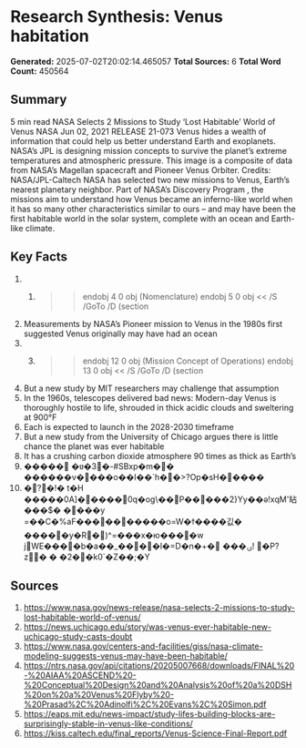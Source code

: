 # Research Synthesis: Venus habitation

**Generated:** 2025-07-02T20:02:14.465057
**Total Sources:** 6
**Total Word Count:** 450564

## Summary

5 min read NASA Selects 2 Missions to Study ‘Lost Habitable’ World of Venus NASA Jun 02, 2021 RELEASE 21-073 Venus hides a wealth of information that could help us better understand Earth and exoplanets.  NASA’s JPL is designing mission concepts to survive the planet’s extreme temperatures and atmospheric pressure.  This image is a composite of data from NASA’s Magellan spacecraft and Pioneer Venus Orbiter.  Credits: NASA/JPL-Caltech NASA has selected two new missions to Venus, Earth’s nearest planetary neighbor.  Part of NASA’s Discovery Program , the missions aim to understand how Venus became an inferno-like world when it has so many other characteristics similar to ours – and may have been the first habitable world in the solar system, complete with an ocean and Earth-like climate.

## Key Facts

1. 1) >> endobj 4 0 obj (Nomenclature) endobj 5 0 obj << /S /GoTo /D (section
2. Measurements by NASA’s Pioneer mission to Venus in the 1980s first suggested Venus originally may have had an ocean
3. 3) >> endobj 12 0 obj (Mission Concept of Operations) endobj 13 0 obj << /S /GoTo /D (section
4. But a new study by MIT researchers may challenge that assumption
5. In the 1960s, telescopes delivered bad news: Modern-day Venus is thoroughly hostile to life, shrouded in thick acidic clouds and sweltering at 900°F
6. Each is expected to launch in the 2028-2030 timeframe
7. But a new study from the University of Chicago argues there is little chance the planet was ever habitable
8. It has a crushing carbon dioxide atmosphere 90 times as thick as Earth’s
9. ����� � ʋ�3�-#SBxp�m�� ������v��� �o��I��`h��>?Op�sH�����
10. �?�!� t�H ���� �0A]�����0q�og\��P�����2}Yy��ə!xqM'䀡���$� ����y =��C�%aF��� �������o=W�ϯ����깂� �����y�R�)^=���x�ю����w jWE����b�a��_����l�=D�n�+� � ��ۍ! �P? z� � �2��k0`�Z��;�Ү

## Sources

1. https://www.nasa.gov/news-release/nasa-selects-2-missions-to-study-lost-habitable-world-of-venus/
2. https://news.uchicago.edu/story/was-venus-ever-habitable-new-uchicago-study-casts-doubt
3. https://www.nasa.gov/centers-and-facilities/giss/nasa-climate-modeling-suggests-venus-may-have-been-habitable/
4. https://ntrs.nasa.gov/api/citations/20205007668/downloads/FINAL%20-%20AIAA%20ASCEND%20-%20Conceptual%20Design%20and%20Analysis%20of%20a%20DSH%20on%20a%20Venus%20Flyby%20-%20Prasad%2C%20Adinolfi%2C%20Evans%2C%20Simon.pdf
5. https://eaps.mit.edu/news-impact/study-lifes-building-blocks-are-surprisingly-stable-in-venus-like-conditions/
6. https://kiss.caltech.edu/final_reports/Venus-Science-Final-Report.pdf
